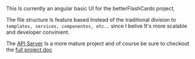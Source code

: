 
This Is currently an angular basic UI for the betterFlashCards project, 

The file structure Is feature based Instead of the traditional division to ``templates, services, componentes, etc..`` since I belive It's more scalable and developer convinient.

The [API Server](https://github.com/razawi/flash-cards-server) Is a more mature project and of course be sure to checkout the [full project doc](https://github.com/razawi/betterFlashCards)